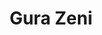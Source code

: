 --- 
title: "Gura Zeni"
publishdate: "2019-9-21T16:48:46+02:00"
src: "https://365manga.net/manga/gura-zeni"
image: "https://data.365manga.net/images/thumbnails/1764-gura-zeni.jpg"
description: ""
---